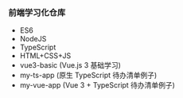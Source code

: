 ### 前端学习化仓库
* ES6
* NodeJS
* TypeScript
* HTML+CSS+JS
* vue3-basic (Vue.js 3 基础学习)
* my-ts-app  (原生 TypeScript 待办清单例子)
* my-vue-app (Vue 3 + TypeScript 待办清单例子)
